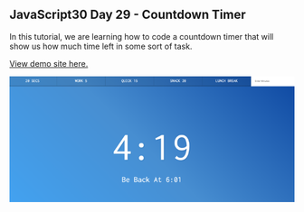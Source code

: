 ## JavaScript30 Day 29 - Countdown Timer

In this tutorial, we are learning how to code a countdown timer that will show us how much time left in some sort of task.

[View demo site here.](https://webdevtuts.github.io/javascript30_29/)

![Preview](screenshot.png)
